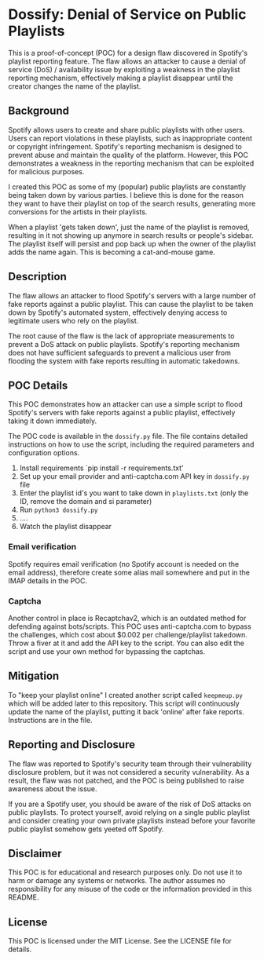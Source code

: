 # Dossify: Denial of Service on Public Playlists
This is a proof-of-concept (POC) for a design flaw discovered in Spotify's playlist reporting feature. The flaw allows an attacker to cause a denial of service (DoS) / availability issue by exploiting a weakness in the playlist reporting mechanism, effectively making a playlist disappear until the creator changes the name of the playlist.

## Background
Spotify allows users to create and share public playlists with other users. Users can report violations in these playlists, such as inappropriate content or copyright infringement. Spotify's reporting mechanism is designed to prevent abuse and maintain the quality of the platform. However, this POC demonstrates a weakness in the reporting mechanism that can be exploited for malicious purposes.

I created this POC as some of my (popular) public playlists are constantly being taken down by various parties. I believe this is done for the reason they want to have their playlist on top of the search results, generating more conversions for the artists in their playlists.

When a playlist 'gets taken down', just the name of the playlist is removed, resulting in it not showing up anymore in search results or people's sidebar. The playlist itself will persist and pop back up when the owner of the playlist adds the name again. This is becoming a cat-and-mouse game.

## Description
The flaw allows an attacker to flood Spotify's servers with a large number of fake reports against a public playlist. This can cause the playlist to be taken down by Spotify's automated system, effectively denying access to legitimate users who rely on the playlist.

The root cause of the flaw is the lack of appropriate measurements to prevent a DoS attack on public playlists. Spotify's reporting mechanism does not have sufficient safeguards to prevent a malicious user from flooding the system with fake reports resulting in automatic takedowns.

## POC Details
This POC demonstrates how an attacker can use a simple script to flood Spotify's servers with fake reports against a public playlist, effectively taking it down immediately.

The POC code is available in the `dossify.py` file. The file contains detailed instructions on how to use the script, including the required parameters and configuration options.

1. Install requirements `pip install -r requirements.txt'
2. Set up your email provider and anti-captcha.com API key in `dossify.py` file
2. Enter the playlist id's you want to take down in `playlists.txt` (only the ID, remove the domain and si parameter)
3. Run  `python3 dossify.py`
4. ....
5. Watch the playlist disappear

### Email verification
Spotify requires email verification (no Spotify account is needed on the email address), therefore create some alias mail somewhere and put in the IMAP details in the POC.

### Captcha
Another control in place is Recaptchav2, which is an outdated method for defending against bots/scripts. This POC uses anti-captcha.com to bypass the challenges, which cost about $0.002 per challenge/playlist takedown. Throw a fiver at it and add the API key to the script. You can also edit the script and use your own method for bypassing the captchas.

## Mitigation

To "keep your playlist online" I created another script called `keepmeup.py` which will be added later to this repository. This script will continuously update the name of the playlist, putting it back 'online' after fake reports. Instructions are in the file.

## Reporting and Disclosure
The flaw was reported to Spotify's security team through their vulnerability disclosure problem, but it was not considered a security vulnerability. As a result, the flaw was not patched, and the POC is being published to raise awareness about the issue.

If you are a Spotify user, you should be aware of the risk of DoS attacks on public playlists. To protect yourself, avoid relying on a single public playlist and consider creating your own private playlists instead before your favorite public playlist somehow gets yeeted off Spotify.

## Disclaimer
This POC is for educational and research purposes only. Do not use it to harm or damage any systems or networks. The author assumes no responsibility for any misuse of the code or the information provided in this README.

## License
This POC is licensed under the MIT License. See the LICENSE file for details.